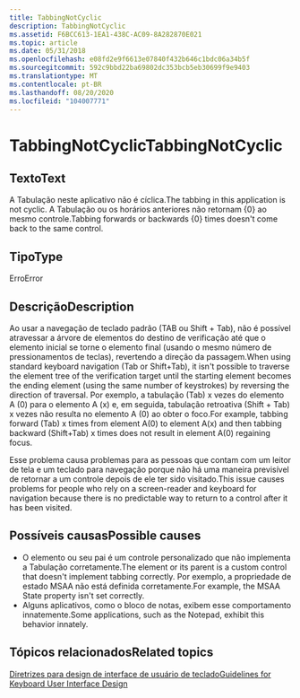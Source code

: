 ```yaml
---
title: TabbingNotCyclic
description: TabbingNotCyclic
ms.assetid: F6BCC613-1EA1-438C-AC09-8A282870E021
ms.topic: article
ms.date: 05/31/2018
ms.openlocfilehash: e08fd2e9f6613e07840f432b646c1bdc06a34b5f
ms.sourcegitcommit: 592c9bbd22ba69802dc353bcb5eb30699f9e9403
ms.translationtype: MT
ms.contentlocale: pt-BR
ms.lasthandoff: 08/20/2020
ms.locfileid: "104007771"
---
```

# <a name="tabbingnotcyclic"></a><span data-ttu-id="d35a8-103">TabbingNotCyclic</span><span class="sxs-lookup"><span data-stu-id="d35a8-103">TabbingNotCyclic</span></span>

## <a name="text"></a><span data-ttu-id="d35a8-104">Texto</span><span class="sxs-lookup"><span data-stu-id="d35a8-104">Text</span></span>

<span data-ttu-id="d35a8-105">A Tabulação neste aplicativo não é cíclica.</span><span class="sxs-lookup"><span data-stu-id="d35a8-105">The tabbing in this application is not cyclic.</span></span> <span data-ttu-id="d35a8-106">A Tabulação ou os horários anteriores não retornam {0} ao mesmo controle.</span><span class="sxs-lookup"><span data-stu-id="d35a8-106">Tabbing forwards or backwards {0} times doesn't come back to the same control.</span></span>

## <a name="type"></a><span data-ttu-id="d35a8-107">Tipo</span><span class="sxs-lookup"><span data-stu-id="d35a8-107">Type</span></span>

<span data-ttu-id="d35a8-108">Erro</span><span class="sxs-lookup"><span data-stu-id="d35a8-108">Error</span></span>

## <a name="description"></a><span data-ttu-id="d35a8-109">Descrição</span><span class="sxs-lookup"><span data-stu-id="d35a8-109">Description</span></span>

<span data-ttu-id="d35a8-110">Ao usar a navegação de teclado padrão (TAB ou Shift + Tab), não é possível atravessar a árvore de elementos do destino de verificação até que o elemento inicial se torne o elemento final (usando o mesmo número de pressionamentos de teclas), revertendo a direção da passagem.</span><span class="sxs-lookup"><span data-stu-id="d35a8-110">When using standard keyboard navigation (Tab or Shift+Tab), it isn't possible to traverse the element tree of the verification target until the starting element becomes the ending element (using the same number of keystrokes) by reversing the direction of traversal.</span></span> <span data-ttu-id="d35a8-111">Por exemplo, a tabulação (Tab) x vezes do elemento A (0) para o elemento A (x) e, em seguida, tabulação retroativa (Shift + Tab) x vezes não resulta no elemento A (0) ao obter o foco.</span><span class="sxs-lookup"><span data-stu-id="d35a8-111">For example, tabbing forward (Tab) x times from element A(0) to element A(x) and then tabbing backward (Shift+Tab) x times does not result in element A(0) regaining focus.</span></span>

<span data-ttu-id="d35a8-112">Esse problema causa problemas para as pessoas que contam com um leitor de tela e um teclado para navegação porque não há uma maneira previsível de retornar a um controle depois de ele ter sido visitado.</span><span class="sxs-lookup"><span data-stu-id="d35a8-112">This issue causes problems for people who rely on a screen-reader and keyboard for navigation because there is no predictable way to return to a control after it has been visited.</span></span>

## <a name="possible-causes"></a><span data-ttu-id="d35a8-113">Possíveis causas</span><span class="sxs-lookup"><span data-stu-id="d35a8-113">Possible causes</span></span>

-   <span data-ttu-id="d35a8-114">O elemento ou seu pai é um controle personalizado que não implementa a Tabulação corretamente.</span><span class="sxs-lookup"><span data-stu-id="d35a8-114">The element or its parent is a custom control that doesn't implement tabbing correctly.</span></span> <span data-ttu-id="d35a8-115">Por exemplo, a propriedade de estado MSAA não está definida corretamente.</span><span class="sxs-lookup"><span data-stu-id="d35a8-115">For example, the MSAA State property isn't set correctly.</span></span>
-   <span data-ttu-id="d35a8-116">Alguns aplicativos, como o bloco de notas, exibem esse comportamento innatemente.</span><span class="sxs-lookup"><span data-stu-id="d35a8-116">Some applications, such as the Notepad, exhibit this behavior innately.</span></span>

## <a name="related-topics"></a><span data-ttu-id="d35a8-117">Tópicos relacionados</span><span class="sxs-lookup"><span data-stu-id="d35a8-117">Related topics</span></span>

<dl> <dt>

[<span data-ttu-id="d35a8-118">Diretrizes para design de interface de usuário de teclado</span><span class="sxs-lookup"><span data-stu-id="d35a8-118">Guidelines for Keyboard User Interface Design</span></span>](/previous-versions/windows/desktop/dnacc/guidelines-for-keyboard-user-interface-design)
</dt> </dl>

 

 